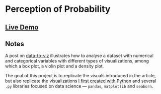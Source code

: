 # Perception of Probability

## [Live Demo](https://codepen.io/borntofrappe/pen/LYzqpwX)

## Notes

A post on [data-to-viz](https://www.data-to-viz.com/story/OneNumOneCatSeveralObs.html) illustrates how to analyse a dataset with numerical and categorical variables with different types of visualizations, among which a box plot, a violin plot and a density plot.

The goal of this project is to replicate the visuals introduced in the article, but also replicate the visualizations [I first created with Python](https://replit.com/@borntofrappe/Perception-of-probability) and several `.py` libraries focused on data science — `pandas`, `matplotlib` and `seaborn`.
